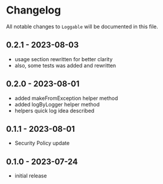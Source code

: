 # Changelog

All notable changes to `Loggable` will be documented in this file.

## 0.2.1 - 2023-08-03

- usage section rewritten for better clarity
- also, some tests was added and rewritten

## 0.2.0 - 2023-08-01

- added makeFromException helper method
- added logByLogger helper method
- helpers quick log idea described

## 0.1.1 - 2023-08-01

- Security Policy update

## 0.1.0 - 2023-07-24

- initial release
